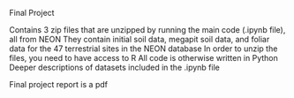 Final Project

Contains 3 zip files that are unzipped by running the main code (.ipynb file), all from NEON
They contain initial soil data, megapit soil data, and foliar data for the 47 terrestrial sites in the NEON database 
In order to unzip the files, you need to have access to R
All code is otherwise written in Python
Deeper descriptions of datasets included in the .ipynb file

Final project report is a pdf
